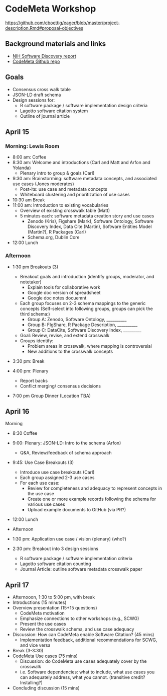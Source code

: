 # CodeMeta Workshop

https://github.com/cboettig/eager/blob/master/project-description.Rmd#proposal-objectives

## Background materials and links

- [NIH Software Discovery report](http://softwarediscoveryindex.org/report/)
- [CodeMeta Github repo](https://github.com/codemeta/codemeta)


## Goals
- Consensus cross walk table
- JSON-LD draft schema
- Design sessions for:
    - R software package / software implementation design criteria
    - Lagotto software citation system
    - Outline of journal article

## April 15

### Morning: Lewis Room
- 8:00 am: Coffee
- 8:30 am: Welcome and introductions (Carl and Matt and Arfon and Yolanda)
    - Plenary intro to group & goals (Carl)
- 9:30 am: Brainstorming: software metadata concepts, and associated use cases (Jones moderates)
    - Post-its: use case and metadata concepts
    - Whiteboard clustering and prioritization of use cases
- 10:30 am Break
- 11:00 am: Introduction to existing vocabularies
    - Overview of existing crosswalk table (Matt)
    - 5 minutes each: software metadata creation story and use cases
        - Zenodo (Kris), Figshare (Mark), Software Ontology, Software Discovery Index, Data Cite (Martin), Software Entities Model (Martin?), R Packages (Carl)
        - Schema.org, Dublin Core
- 12:00 Lunch

### Afternoon

- 1:30 pm Breakouts (3)
    - Breakout goals and introduction (identify groups, moderator, and notetaker)
        - Explain tools for collaborative work
        - Google doc version of spreadsheet
        - Google doc notes docuemnt
    - Each group focuses on 2-3 schema mappings to the generic concepts (Self-select into following groups, groups can pick the third schema:)
       - Group A: Zenodo, Software Ontology, __________
        - Group B: FIgShare, R Package Description, __________
        - Group C: DataCite, Software Discovery Index, _________
    - Goal: Review, revise, and extend crosswalk
    - Groups identify:
        - Problem areas in crosswalk, where mapping is controversial
        - New additions to the crosswalk concepts

- 3:30 pm: Break
- 4:00 pm: Plenary
    - Report backs
    - Conflict merging/ consensus decisions

- 7:00 pm Group Dinner (Location TBA)

## April 16

Morning
- 8:30 Coffee
- 9:00: Plenary: JSON-LD: Intro to the schema (Arfon)
    - Q&A, Review/feedback of schema approach
- 9:45: Use Case Breakouts (3)
    - Introduce use case breakouts (Carl)
    - Each group assigned 2-3 use cases
    - For each use case:
        - Review for completeness and adequacy to represent concepts in the use case
        - Create one or more example records following the schema for various use cases
        - Upload example documents to GitHub (via PR?)

- 12:00 Lunch

- Afternoon
- 1:30 pm: Application use case / vision (plenary) (who?)
- 2:30 pm: Breakout into 3 design sessions
  - R software package / software implementation criteria
  - Lagotto software citation counting
  - Journal Article: outline software metadata crosswalk paper

## April 17

- Afternooon, 1:30 to 5:00 pm, with break
- Introductions (15 minutes)
- Overview presentation (15+15 questions)
    - CodeMeta motivation
    - Emphasize connections to other workshops (e.g., SCWG)
    - Present the use cases
    - Review the crosswalk schema, and use case adequacy
- Discussion: How can CodeMeta enable Software Citation? (45 mins)
    - Implementation feedback, additional recommendations for SCWG, and vice versa
- Break (3-3:30)
- CodeMeta Use cases (75 mins)
    - Discussion: do CodeMeta use cases adequately cover by the crosswalk
    - i.e. Software dependencies: what to include, what use cases you can adequately address, what you cannot.  (transitive credit? Installing?)
- Concluding discussion (15 mins)
